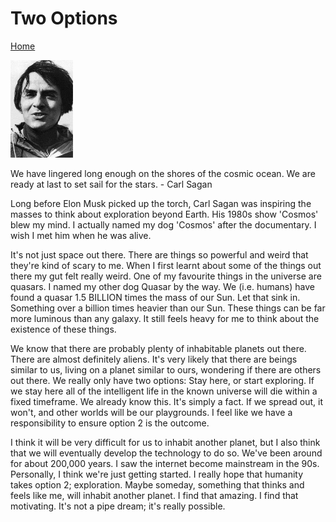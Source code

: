 # Two Options
[Home](../../index.md)

<p align="left">
<img src="sagan.jpg" width="100">
</p>

We have lingered long enough on the shores of the cosmic ocean. We are ready at last to set sail for the stars. - Carl Sagan

Long before Elon Musk picked up the torch, Carl Sagan was inspiring the masses to think about exploration beyond Earth. His 1980s show 'Cosmos' blew my mind. I actually named my dog 'Cosmos' after the documentary. I wish I met him when he was alive.

It's not just space out there. There are things so powerful and weird that they're kind of scary to me. When I first learnt about some of the things out there my gut felt really weird. One of my favourite things in the universe are quasars. I named my other dog Quasar by the way. We (i.e. humans) have found a quasar 1.5 BILLION times the mass of our Sun. Let that sink in. Something over a billion times heavier than our Sun. These things can be far more luminous than any galaxy. It still feels heavy for me to think about the existence of these things.

We know that there are probably plenty of inhabitable planets out there. There are almost definitely aliens. It's very likely that there are beings similar to us, living on a planet similar to ours, wondering if there are others out there. We really only have two options: Stay here, or start exploring. If we stay here all of the intelligent life in the known universe will die within a fixed timeframe. We already know this. It's simply a fact. If we spread out, it won't, and other worlds will be our playgrounds. I feel like we have a responsibility to ensure option 2 is the outcome.

I think it will be very difficult for us to inhabit another planet, but I also think that we will eventually develop the technology to do so. We've been around for about 200,000 years. I saw the internet become mainstream in the 90s. Personally, I think we're just getting started. I really hope that humanity takes option 2; exploration. Maybe someday, something that thinks and feels like me, will inhabit another planet. I find that amazing. I find that motivating. It's not a pipe dream; it's really possible.